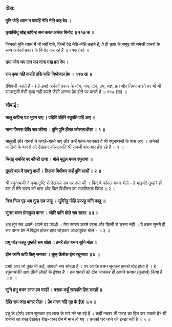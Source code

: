 ### दोहा:

#### मुनि जेहि ध्यान न पावहिं नेति नेति कह बेद ।
#### कृपासिंधु सोइ कपिन्ह सन करत अनेक बिनोद ॥ ११७ क ॥

जिनको मुनि ध्यान में भी नहीं पाते, जिन्हें वेद नेति-नेति कहते हैं, वे ही कृपा के समुद्र श्री रामजी वानरों के साथ अनेकों प्रकार के विनोद कर रहे हैं ॥ ११७ (क) ॥

#### उमा जोग जप दान तप नाना मख ब्रत नेम ।
#### राम कृपा नहिं करहिं तसि जसि निष्केवल प्रेम ॥ ११७ ख ॥

(शिवजी कहते हैं - ) हे उमा! अनेकों प्रकार के योग, जप, दान, तप, यज्ञ, व्रत और नियम करने पर भी श्री रामचंद्रजी वैसी कृपा नहीं करते जैसी अनन्य प्रेम होने पर करते हैं ॥ ११७ (ख) ॥

### चौपाई :

#### भालु कपिन्ह पट भूषन पाए । पहिरि पहिरि रघुपति पहिं आए ॥
#### नाना जिनस देखि सब कीसा । पुनि पुनि हँसत कोसलाधीसा ॥ १ ॥

भालुओं और वानरों ने कपड़े-गहने पाए और उन्हें पहन-पहनकर वे श्री रघुनाथजी के पास आए । अनेकों जातियों के वानरों को देखकर कोसलपति श्री रामजी बार-बार हँस रहे हैं ॥ १ ॥

#### चितइ सबन्हि पर कीन्ही दाया । बोले मृदुल बचन रघुराया ॥
#### तुम्हरें बल मैं रावनु मार्यो । तिलक बिभीषन कहँ पुनि सार्यो ॥ २ ॥

श्री रघुनाथजी ने कृपा दृष्टि से देखकर सब पर दया की । फिर वे कोमल वचन बोले - हे भाइयो! तुम्हारे ही बल से मैंने रावण को मारा और फिर विभीषण का राजतिलक किया ॥ २ ॥

#### निज निज गृह अब तुम्ह सब जाहू । सुमिरेहु मोहि डरपहु जनि काहू ॥
#### सुनत बचन प्रेमाकुल बानर । जोरि पानि बोले सब सादर ॥ ३ ॥

अब तुम सब अपने-अपने घर जाओ । मेरा स्मरण करते रहना और किसी से डरना नहीं । ये वचन सुनते ही सब वानर प्रेम में विह्वल होकर हाथ जोड़कर आदरपूर्वक बोले - ॥ ३ ॥

#### प्रभु जोइ कहहु तुम्हहि सब सोहा । हमरें होत बचन सुनि मोहा ॥
#### दीन जानि कपि किए सनाथा । तुम्ह त्रैलोक ईस रघुनाथा ॥ ४ ॥

प्रभो! आप जो कुछ भी कहें, आपको सब सोहता है । पर आपके वचन सुनकर हमको मोह होता है । हे रघुनाथजी! आप तीनों लोकों के ईश्वर हैं । हम वानरों को दीन जानकर ही आपने सनाथ (कृतार्थ) किया है ॥ ४ ॥

#### सुनि प्रभु बचन लाज हम मरहीं । मसक कहूँ खगपति हित करहीं ॥
#### देखि राम रुख बानर रीछा । प्रेम मगन नहिं गृह कै ईछा ॥ ५ ॥

प्रभु के (ऐसे) वचन सुनकर हम लाज के मारे मरे जा रहे हैं । कहीं मच्छर भी गरुड़ का हित कर सकते हैं? श्री रामजी का रुख देखकर रीछ-वानर प्रेम में मग्न हो गए । उनकी घर जाने की इच्छा नहीं है ॥ ५ ॥